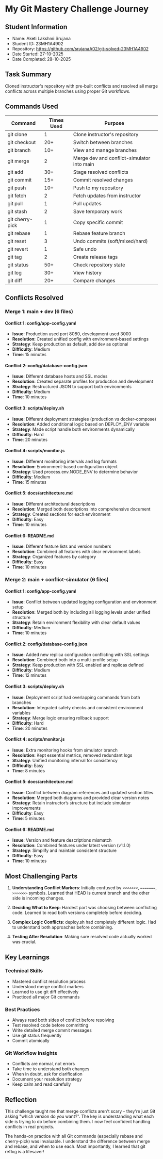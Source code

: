 # My Git Mastery Challenge Journey

## Student Information
- Name: Aketi Lakshmi Srujana
- Student ID: 23MH1A4902
- Repository: https://github.com/srujanaA02/git-solved-23MH1A4902
- Date Started: 27-10-2025
- Date Completed: 28-10-2025

## Task Summary
Cloned instructor's repository with pre-built conflicts and resolved all 
merge conflicts across multiple branches using proper Git workflows.

## Commands Used

| Command | Times Used | Purpose |
|---------|------------|----------|
| git clone | 1 | Clone instructor's repository |
| git checkout | 20+ | Switch between branches |
| git branch | 10+ | View and manage branches |
| git merge | 2 | Merge dev and conflict-simulator into main |
| git add | 30+ | Stage resolved conflicts |
| git commit | 15+ | Commit resolved changes |
| git push | 10+ | Push to my repository |
| git fetch | 2 | Fetch updates from instructor |
| git pull | 1 | Pull updates |
| git stash | 2 | Save temporary work |
| git cherry-pick | 1 | Copy specific commit |
| git rebase | 1 | Rebase feature branch |
| git reset | 3 | Undo commits (soft/mixed/hard) |
| git revert | 1 | Safe undo |
| git tag | 2 | Create release tags |
| git status | 50+ | Check repository state |
| git log | 30+ | View history |
| git diff | 20+ | Compare changes |

## Conflicts Resolved

### Merge 1: main + dev (6 files)

#### Conflict 1: config/app-config.yaml
- **Issue**: Production used port 8080, development used 3000
- **Resolution**: Created unified config with environment-based settings
- **Strategy**: Keep production as default, add dev as optional
- **Difficulty**: Medium
- **Time**: 15 minutes

#### Conflict 2: config/database-config.json
- **Issue**: Different database hosts and SSL modes
- **Resolution**: Created separate profiles for production and development
- **Strategy**: Restructured JSON to support both environments
- **Difficulty**: Medium
- **Time**: 10 minutes

#### Conflict 3: scripts/deploy.sh
- **Issue**: Different deployment strategies (production vs docker-compose)
- **Resolution**: Added conditional logic based on DEPLOY_ENV variable
- **Strategy**: Made script handle both environments dynamically
- **Difficulty**: Hard
- **Time**: 20 minutes

#### Conflict 4: scripts/monitor.js
- **Issue**: Different monitoring intervals and log formats
- **Resolution**: Environment-based configuration object
- **Strategy**: Used process.env.NODE_ENV to determine behavior
- **Difficulty**: Medium
- **Time**: 15 minutes

#### Conflict 5: docs/architecture.md
- **Issue**: Different architectural descriptions
- **Resolution**: Merged both descriptions into comprehensive document
- **Strategy**: Created sections for each environment
- **Difficulty**: Easy
- **Time**: 10 minutes

#### Conflict 6: README.md
- **Issue**: Different feature lists and version numbers
- **Resolution**: Combined all features with clear environment labels
- **Strategy**: Organized features by category
- **Difficulty**: Easy
- **Time**: 10 minutes

### Merge 2: main + conflict-simulator (6 files)


#### Conflict 1: config/app-config.yaml
- **Issue**: Conflict between updated logging configuration and environment setup  
- **Resolution**: Merged both by including all logging levels under unified structure  
- **Strategy**: Retain environment flexibility with clear default values  
- **Difficulty**: Medium  
- **Time**: 10 minutes  

#### Conflict 2: config/database-config.json
- **Issue**: Added new replica configuration conflicting with SSL settings  
- **Resolution**: Combined both into a multi-profile setup  
- **Strategy**: Keep production with SSL enabled and replicas defined  
- **Difficulty**: Medium  
- **Time**: 12 minutes  

#### Conflict 3: scripts/deploy.sh
- **Issue**: Deployment script had overlapping commands from both branches  
- **Resolution**: Integrated safety checks and consistent environment variables  
- **Strategy**: Merge logic ensuring rollback support  
- **Difficulty**: Hard  
- **Time**: 20 minutes  

#### Conflict 4: scripts/monitor.js
- **Issue**: Extra monitoring hooks from simulator branch  
- **Resolution**: Kept essential metrics, removed redundant logs  
- **Strategy**: Unified monitoring interval for consistency  
- **Difficulty**: Easy  
- **Time**: 8 minutes  

#### Conflict 5: docs/architecture.md
- **Issue**: Conflict between diagram references and updated section titles  
- **Resolution**: Merged both diagrams and provided clear version notes  
- **Strategy**: Retain instructor’s structure but include simulator improvements  
- **Difficulty**: Easy  
- **Time**: 5 minutes  

#### Conflict 6: README.md
- **Issue**: Version and feature descriptions mismatch  
- **Resolution**: Combined features under latest version (v1.1.0)  
- **Strategy**: Simplify and maintain consistent structure  
- **Difficulty**: Easy  
- **Time**: 10 minutes  

## Most Challenging Parts

1. **Understanding Conflict Markers**: Initially confused by `<<<<<<<`, `=======`, `>>>>>>>` symbols. Learned that HEAD is current branch and the other side is incoming changes.

2. **Deciding What to Keep**: Hardest part was choosing between conflicting code. Learned to read both versions completely before deciding.

3. **Complex Logic Conflicts**: deploy.sh had completely different logic. Had to understand both approaches before combining.

4. **Testing After Resolution**: Making sure resolved code actually worked was crucial.

## Key Learnings

### Technical Skills
- Mastered conflict resolution process
- Understood merge conflict markers
- Learned to use git diff effectively
- Practiced all major Git commands

### Best Practices
- Always read both sides of conflict before resolving
- Test resolved code before committing
- Write detailed merge commit messages
- Use git status frequently
- Commit atomically

### Git Workflow Insights
- Conflicts are normal, not errors
- Take time to understand both changes
- When in doubt, ask for clarification
- Document your resolution strategy
- Keep calm and read carefully

## Reflection
This challenge taught me that merge conflicts aren't scary - they're 
just Git asking "which version do you want?". The key is understanding 
what each side is trying to do before combining them. I now feel 
confident handling conflicts in real projects.

The hands-on practice with all Git commands (especially rebase and 
cherry-pick) was invaluable. I understand the difference between merge 
and rebase, and when to use each. Most importantly, I learned that 
git reflog is a lifesaver!
